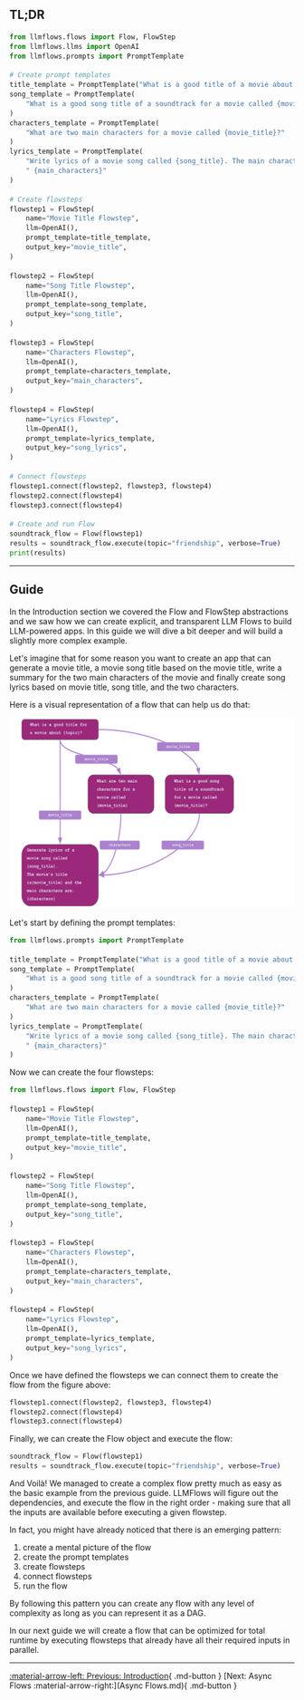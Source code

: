 ## TL;DR

```python
from llmflows.flows import Flow, FlowStep
from llmflows.llms import OpenAI
from llmflows.prompts import PromptTemplate

# Create prompt templates
title_template = PromptTemplate("What is a good title of a movie about {topic}?")
song_template = PromptTemplate(
    "What is a good song title of a soundtrack for a movie called {movie_title}?"
)
characters_template = PromptTemplate(
    "What are two main characters for a movie called {movie_title}?"
)
lyrics_template = PromptTemplate(
    "Write lyrics of a movie song called {song_title}. The main characters are"
    " {main_characters}"
)

# Create flowsteps
flowstep1 = FlowStep(
    name="Movie Title Flowstep",
    llm=OpenAI(),
    prompt_template=title_template,
    output_key="movie_title",
)

flowstep2 = FlowStep(
    name="Song Title Flowstep",
    llm=OpenAI(),
    prompt_template=song_template,
    output_key="song_title",
)

flowstep3 = FlowStep(
    name="Characters Flowstep",
    llm=OpenAI(),
    prompt_template=characters_template,
    output_key="main_characters",
)

flowstep4 = FlowStep(
    name="Lyrics Flowstep",
    llm=OpenAI(),
    prompt_template=lyrics_template,
    output_key="song_lyrics",
)

# Connect flowsteps
flowstep1.connect(flowstep2, flowstep3, flowstep4)
flowstep2.connect(flowstep4)
flowstep3.connect(flowstep4)

# Create and run Flow
soundtrack_flow = Flow(flowstep1)
results = soundtrack_flow.execute(topic="friendship", verbose=True)
print(results)

```
***
## Guide
In the Introduction section we covered the Flow and FlowStep abstractions and we saw how we can create explicit, and transparent 
LLM Flows to build LLM-powered apps. In this guide we will dive a bit deeper and will build a slightly more complex example.

Let's imagine that for some reason you want to create an app that can generate a movie title, a movie song title based on the movie title, write a summary 
for the two main characters of the movie and finally create song lyrics based on movie title, song title, and the two characters.

Here is a visual representation of a flow that can help us do that:

![Screenshot](assets/complex_flow.png)

Let's start by defining the prompt templates:

```python
from llmflows.prompts import PromptTemplate

title_template = PromptTemplate("What is a good title of a movie about {topic}?")
song_template = PromptTemplate(
    "What is a good song title of a soundtrack for a movie called {movie_title}?"
)
characters_template = PromptTemplate(
    "What are two main characters for a movie called {movie_title}?"
)
lyrics_template = PromptTemplate(
    "Write lyrics of a movie song called {song_title}. The main characters are"
    " {main_characters}"
)
```

Now we can create the four flowsteps:
```python
from llmflows.flows import Flow, FlowStep

flowstep1 = FlowStep(
    name="Movie Title Flowstep",
    llm=OpenAI(),
    prompt_template=title_template,
    output_key="movie_title",
)

flowstep2 = FlowStep(
    name="Song Title Flowstep",
    llm=OpenAI(),
    prompt_template=song_template,
    output_key="song_title",
)

flowstep3 = FlowStep(
    name="Characters Flowstep",
    llm=OpenAI(),
    prompt_template=characters_template,
    output_key="main_characters",
)

flowstep4 = FlowStep(
    name="Lyrics Flowstep",
    llm=OpenAI(),
    prompt_template=lyrics_template,
    output_key="song_lyrics",
)

```

Once we have defined the flowsteps we can connect them to create the flow from the figure above:
```python
flowstep1.connect(flowstep2, flowstep3, flowstep4)
flowstep2.connect(flowstep4)
flowstep3.connect(flowstep4)
```

Finally, we can create the Flow object and execute the flow:
```python
soundtrack_flow = Flow(flowstep1)
results = soundtrack_flow.execute(topic="friendship", verbose=True)
```

And Voilà! We managed to create a complex flow pretty much as easy as the basic example from the previous guide. 
LLMFlows will figure out the dependencies, and execute the flow in the right order - making sure that all the inputs are available before executing a given flowstep. 

In fact, you might have already noticed that there is an emerging pattern:

1. create a mental picture of the flow
2. create the prompt templates
3. create flowsteps
4. connect flowsteps
5. run the flow

By following this pattern you can create any flow with any level of complexity as long as you can represent it as a DAG.

In our next guide we will create a flow that can be optimized for total runtime by executing 
flowsteps that already have all their required inputs in parallel.

***
[:material-arrow-left: Previous: Introduction](Introduction.md){ .md-button }
[Next: Async Flows :material-arrow-right:](Async Flows.md){ .md-button }
